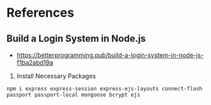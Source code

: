 # References

## Build a Login System in Node.js
+ https://betterprogramming.pub/build-a-login-system-in-node-js-f1ba2abd19a

1. Install Necessary Packages
```
npm i express express-session express-ejs-layouts connect-flash passport passport-local mongoose bcrypt ejs
```

